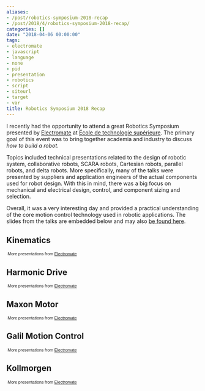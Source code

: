 ```yaml
---
aliases:
- /post/robotics-symposium-2018-recap
- /post/2018/4/robotics-symposium-2018-recap/
categories: []
date: "2018-04-06 00:00:00"
tags:
- electromate
- javascript
- language
- none
- pid
- presentation
- robotics
- script
- siteurl
- target
- var
title: Robotics Symposium 2018 Recap
---
```


I recently had the opportunity to attend a great Robotics Symposium presented by [Electromate](https://www.electromate.com/) at [École de technologie supérieure](https://www.etsmtl.ca/). The primary goal of this event was to bring together academia and industry to discuss *how to build a robot*.

<!--more-->

Topics included technical presentations related to the design of robotic system, collaborative robots, SCARA robots, Cartesian robots, parallel robots, and delta robots. More specifically, many of the talks were presented by suppliers and application engineers of the actual components used for robot design. With this in mind, there was a big focus on mechanical and electrical design, control, and component sizing and selection.

Overall, it was a very interesting day and provided a practical understanding of the core motion control technology used in robotic applications. The slides from the talks are embedded below and may also [be found here](https://www.authorstream.com/Electromate/).

## Kinematics
<div style='margin-left:8px;'><script language='javascript' type='text/javascript'>var siteUrl="https://www.authorstream.com/";var pid="3438003_636607544700617372";var es='425x354';</script><script language="javascript" type="text/javascript" src="https://www.authorstream.com/Javascript/Dynamic.js?v=04052015"></script></div><div  style="font-family: arial; font-style: normal; font-variant: normal; font-weight: normal;font-size: 11px; line-height: normal; font-size-adjust: none; font-stretch: normal;margin-left:3px;margin-top:0px;">More presentations from <a href="https://www.authorstream.com/Electromate/" target="_blank">Electromate </a></div>

## Harmonic Drive
<div style='margin-left:8px;'><script language='javascript' type='text/javascript'>var siteUrl="https://www.authorstream.com/";var pid="3414733_636583615025570088";var es='425x354';</script><script language="javascript" type="text/javascript" src="https://www.authorstream.com/Javascript/Dynamic.js?v=04052015"></script></div><div  style="font-family: arial; font-style: normal; font-variant: normal; font-weight: normal;font-size: 11px; line-height: normal; font-size-adjust: none; font-stretch: normal;margin-left:3px;margin-top:0px;">More presentations from <a href="https://www.authorstream.com/Electromate/" target="_blank">Electromate </a></div>

## Maxon Motor
<div style='margin-left:8px;'><script language='javascript' type='text/javascript'>var siteUrl="https://www.authorstream.com/";var pid="3414736_636583618620409032";var es='425x354';</script><script language="javascript" type="text/javascript" src="https://www.authorstream.com/Javascript/Dynamic.js?v=04052015"></script></div><div  style="font-family: arial; font-style: normal; font-variant: normal; font-weight: normal;font-size: 11px; line-height: normal; font-size-adjust: none; font-stretch: normal;margin-left:3px;margin-top:0px;">More presentations from <a href="https://www.authorstream.com/Electromate/" target="_blank">Electromate </a></div>

## Galil Motion Control
<div style='margin-left:8px;'><script language='javascript' type='text/javascript'>var siteUrl="https://www.authorstream.com/";var pid="3414735_636583618627127481";var es='425x354';</script><script language="javascript" type="text/javascript" src="https://www.authorstream.com/Javascript/Dynamic.js?v=04052015"></script></div><div  style="font-family: arial; font-style: normal; font-variant: normal; font-weight: normal;font-size: 11px; line-height: normal; font-size-adjust: none; font-stretch: normal;margin-left:3px;margin-top:0px;">More presentations from <a href="https://www.authorstream.com/Electromate/" target="_blank">Electromate </a></div>

## Kollmorgen
<div style='margin-left:8px;'><script language='javascript' type='text/javascript'>var siteUrl="https://www.authorstream.com/";var pid="3418582_636587830901427500";var es='425x354';</script><script language="javascript" type="text/javascript" src="https://www.authorstream.com/Javascript/Dynamic.js?v=04052015"></script></div><div  style="font-family: arial; font-style: normal; font-variant: normal; font-weight: normal;font-size: 11px; line-height: normal; font-size-adjust: none; font-stretch: normal;margin-left:3px;margin-top:0px;">More presentations from <a href="https://www.authorstream.com/Electromate/" target="_blank">Electromate </a></div>